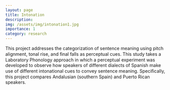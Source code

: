 ```yaml
---
layout: page
title: Intonation
description: 
img: /assets/img/intonation1.jpg
importance: 1
category: research
---
```


This project addresses the categorization of sentence meaning using pitch alignment, tonal rise, and ﬁnal falls as perceptual cues. This study takes a Laboratory Phonology approach in which a perceptual experiment was developed to observe how speakers of different dialects of Spanish make use of different intonational cues to convey sentence meaning. Speciﬁcally, this project compares Andalusian (southern Spain) and Puerto Rican speakers.
